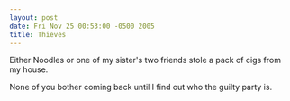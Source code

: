 ```yaml
---
layout: post
date: Fri Nov 25 00:53:00 -0500 2005
title: Thieves
---
```


Either Noodles or one of my sister's two friends stole a pack of cigs from my
house.

None of you bother coming back until I find out who the guilty party is.
